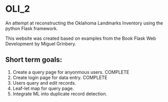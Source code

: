 # OLI_2
<p> An attempt at reconstructing the Oklahoma Landmarks Inventory using the python Flask framework.</p>
<p> This website was created based on examples from the Book Flask Web Development by Miguel Grinbery.</p>


## Short term goals:
<ol>
   <li> Create a query page for anyonmous users. COMPLETE </li>
   <li> Create login page for data entry. COMPLETE </li>
   <li> Users query and edit records. </li>
   <li> Leaf-let map for query page. </li>
   <li> Integrate ML into duplicate record detection. </li>
</ol>

